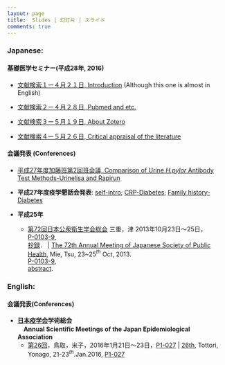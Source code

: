 ```yaml
---
layout: page
title:  Slides | 幻灯片 | スライド
comments: true
---
```




### **Japanese:**

#### 基礎医学セミナー(平成28年, 2016)
* [文献検索１ー４月２１日, Introduction](http://rpubs.com/winterwang/introduction) (Although this one is almost in English)
* [文献検索２ー４月２８日, Pubmed and etc.](http://rpubs.com/winterwang/seminar_slides2)

* [文献検索３ー５月１９日, About Zotero](http://rpubs.com/winterwang/seminar_slides3)

* [文献検索４ー５月２６日, Critical appraisal of the literature](http://rpubs.com/winterwang/seminar_slides4)

#### 会議発表 (Conferences)
* [平成27年度加藤班第2回班会議, Comparison of Urine _H.pylor_ Antibody Test Methods-Urinelisa and Rapirun](http://rpubs.com/winterwang/sapporo)

* **平成27年度疫学懇話会発表**: [self-intro](http://winterwang.github.io/epi-forum/#1); [CRP-Diabetes](http://rpubs.com/winterwang/epi-forum-2); [Family history-Diabetes](http://rpubs.com/winterwang/epi-forum-3)

* **平成25年**
    + [第72回日本公衆衛生学会総会](http://www.c-linkage.co.jp/jsph72/index.html) 三重，津  2013年10月23日〜25日，<br>[P-0103-9](http://winterwang.github.io/files/Seaweed_thyroid.pdf), <br>[抄録](http://winterwang.github.io/files/Seaweed_abstract.pdf)． | [The 72th Annual Meeting of Japanese Society of Public Health](http://www.c-linkage.co.jp/jsph72/index.html), Mie, Tsu, 23~25$^{th}$ Oct, 2013. <br> [P-0103-9](http://winterwang.github.io/files/Seaweed_thyroid.pdf),<br> [abstract](http://winterwang.github.io/files/Seaweed_abstract.pdf).    



### **English:**

#### 会議発表(Conferences)

* **[日本疫学会](http://jeaweb.jp/)学術総会<br>　Annual Scientific Meetings of the Japan Epidemiological Association**
    + [第26回](http://jeaweb.jp/activities/annual_meetings/no26/index.html)，鳥取，米子，2016年1月21日〜23日，[P1-027](http://winterwang.github.io/files/2016_JEA_Milk_stroke.html) | [26th](http://jeaweb.jp/activities/annual_meetings/no26/index.html), Tottori, Yonago, 21-23$^{th}$.Jan.2016, [P1-027](http://winterwang.github.io/files/2016_JEA_Milk_stroke.html)